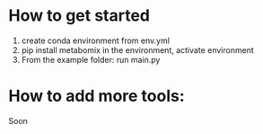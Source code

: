 # How to get started
1) create conda environment from env.yml
2) pip install metabomix in the environment, activate environment
3) From the example folder: run main.py 

# How to add more tools: 
Soon
